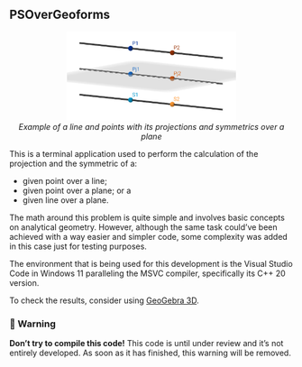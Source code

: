 ## PSOverGeoforms
<div align="center">
  <img src="img/example.png" alt="example" width="300px">
  <figcaption style="font-style: italic; font-size: 10">Example of a line and points with its projections and symmetrics over a plane</figcaption>
</div>

This is a terminal application used to perform the calculation of the projection and the symmetric of a:

- given point over a line;
- given point over a plane; or a 
- given line over a plane.

The math around this problem is quite simple and involves basic concepts on analytical geometry. However, although the same task could’ve been achieved with a way easier and simpler code, some complexity was added in this case just for testing purposes.

The environment that is being used for this development is the Visual Studio Code in Windows 11 paralleling the MSVC compiler, specifically its C++ 20 version.

To check the results, consider using [GeoGebra 3D](https://www.geogebra.org/3d).

### 🚫 Warning
**Don’t try to compile this code!**
This code is until under review and it’s not entirely developed. As soon as it has finished, this warning will be removed.
